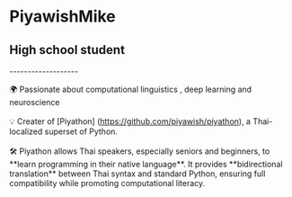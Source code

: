 <p align="center">
  <h1>PiyawishMike</h1>
</p>

<p align="center">
<h2>High school student</h2>
  </p>
-------------------

🌍 Passionate about computational linguistics , deep learning and neuroscience <br><br>
💡 Creater of \[Piyathon\] (https://github.com/piyawish/piyathon), a Thai-localized superset of Python. <br><br>
🛠️ Piyathon allows Thai speakers, especially seniors and beginners, to \*\*learn programming in their native language\*\*. It provides \*\*bidirectional translation\*\* between Thai syntax and standard Python, ensuring full compatibility while promoting computational literacy.
